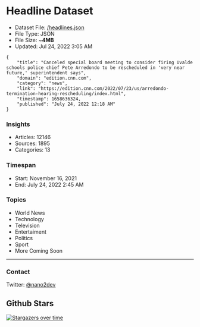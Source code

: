 # Headline Dataset

- Dataset File: [/headlines.json](https://raw.githubusercontent.com/fwd/news/master/headlines.json) 
- File Type: JSON
- File Size: ~**4MB**
- Updated: Jul 24, 2022 3:05 AM

```
{
    "title": "Canceled special board meeting to consider firing Uvalde schools police chief Pete Arredondo to be rescheduled in 'very near future,' superintendent says",
    "domain": "edition.cnn.com",
    "category": "news",
    "link": "https://edition.cnn.com/2022/07/23/us/arredondo-termination-hearing-rescheduling/index.html",
    "timestamp": 1658636324,
    "published": "July 24, 2022 12:18 AM"
}
```

### Insights

- Articles: 12146
- Sources: 1895
- Categories: 13

### Timespan

- Start: November 16, 2021
- End: July 24, 2022 2:45 AM

### Topics

- World News
- Technology
- Television
- Entertaiment
- Politics
- Sport
- More Coming Soon

---

### Contact 

Twitter: [@nano2dev](https://twitter.com/nano2dev)

## Github Stars

[![Stargazers over time](https://starchart.cc/fwd/news.svg)](https://starchart.cc/fwd/news)
	